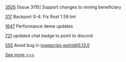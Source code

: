 
[3505](https://github.com/hyperledger/besu/pull/3505) [Issue 3115] Support changes to mining beneficiary

[317](https://github.com/hyperledger/transact/pull/317) Backport 0-4: Fix Rust 1.59 lint

[1647](https://github.com/hyperledger/aries-cloudagent-python/pull/1647) Performance deme updates

[721](https://github.com/hyperledger-labs/business-partner-agent/pull/721) updated chat badge to point to discord

[555](https://github.com/hyperledger/fabric-sdk-node/pull/555) Avoid bug in typescript-eslint@5.13.0


[See more >>>](https://start-here.hyperledger.org/pull-requests)

